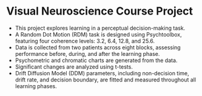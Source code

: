 # Visual Neuroscience Course Project
- This project explores learning in a perceptual decision-making task.
- A Random Dot Motion (RDM) task is designed using Psychtoolbox, featuring four coherence levels: 3.2, 6.4, 12.8, and 25.6.
- Data is collected from two patients across eight blocks, assessing performance before, during, and after the learning phase.
- Psychometric and chromatic charts are generated from the data.
- Significant changes are analyzed using t-tests.
- Drift Diffusion Model (DDM) parameters, including non-decision time, drift rate, and decision boundary, are fitted and measured throughout all learning phases.
